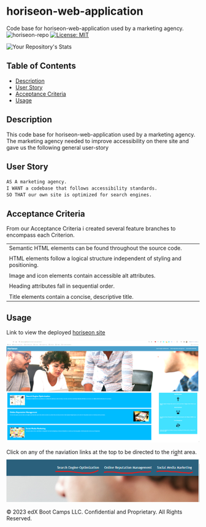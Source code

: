 # horiseon-web-application
Code base for horiseon-web-application used by a marketing agency.  
![horiseon-repo](https://img.shields.io/github/languages/top/skovvuri/horiseon-web-application)
[![License: MIT](https://img.shields.io/badge/License-MIT-yellow.svg)](https://opensource.org/licenses/MIT)

![Your Repository's Stats](https://github-readme-stats.vercel.app/api?username=Skovvurie&show_icons=true)


## Table of Contents

* [Description](#description)
* [User Story](#user-story)
* [Acceptance Criteria](#acceptance-criteria)
* [Usage](#usage)

## Description <a id="description"></a>

This code base for horiseon-web-application used by a marketing agency.
The marketing agency needed to improve accessibility on there site and gave us the following general user-story

## User Story <a id="user-story"></a>
`AS A marketing agency.`<br>
`I WANT a codebase that follows accessibility standards.`<br>
`SO THAT our own site is optimized for search engines.`<br>

## Acceptance Criteria <a id="acceptance-criteria"></a>
From our Acceptance Criteria i created several feature branches to encompass each Criterion.   

||
|--------------------------------------------------------------------------------|
|Semantic HTML elements can be found throughout the source code.                 |
||
|HTML elements follow a logical structure independent of styling and positioning.|
||
|Image and icon elements contain accessible alt attributes.                      |
||
|Heading attributes fall in sequential order.                                    |
||
|Title elements contain a concise, descriptive title.                            |



## Usage <a id="usage"></a>

Link to view the deployed [horiseon site](https://skovvuri.github.io/horiseon-web-application/)

![web-page-screen-shot](assets/deployed-horiseon-website-screenshot.png)

Click on any of the naviation links at the top to be directed to the right area.
![web-page-navi-screen-shot](assets/horiseon-navi-screenshot.png)




© 2023 edX Boot Camps LLC. Confidential and Proprietary. All Rights Reserved.
